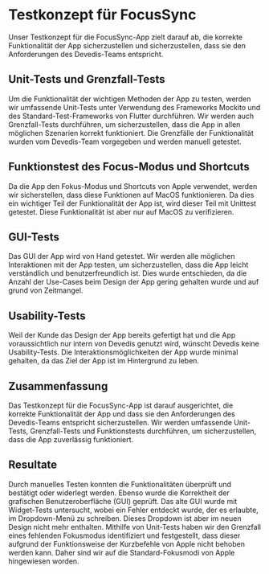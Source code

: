 # Testkonzept für FocusSync

Unser Testkonzept für die FocusSync-App zielt darauf ab, die korrekte Funktionalität der App sicherzustellen und sicherzustellen, dass sie den Anforderungen des Devedis-Teams entspricht.

## Unit-Tests und Grenzfall-Tests

Um die Funktionalität der wichtigen Methoden der App zu testen, werden wir umfassende Unit-Tests unter Verwendung des Frameworks Mockito und des Standard-Test-Frameworks von Flutter durchführen. Wir werden auch Grenzfall-Tests durchführen, um sicherzustellen, dass die App in allen möglichen Szenarien korrekt funktioniert. Die Grenzfälle der Funktionalität wurden vom Devedis-Team vorgegeben und werden manuell getestet.

## Funktionstest des Focus-Modus und Shortcuts

Da die App den Fokus-Modus und Shortcuts von Apple verwendet, werden wir sicherstellen, dass diese Funktionen auf MacOS funktionieren. Da dies ein wichtiger Teil der Funktionalität der App ist, wird dieser Teil mit Unittest getestet. Diese Funktionalität ist aber nur auf MacOS zu verifizieren.

## GUI-Tests

Das GUI der App wird von Hand getestet. Wir werden alle möglichen Interaktionen mit der App testen, um sicherzustellen, dass die App leicht verständlich und benutzerfreundlich ist. Dies wurde entschieden, da die Anzahl der Use-Cases beim Design der App gering gehalten wurde und auf grund von Zeitmangel.

## Usability-Tests

Weil der Kunde das Design der App bereits gefertigt hat und die App voraussichtlich nur intern von Devedis genutzt wird, wünscht Devedis keine Usability-Tests. Die Interaktionsmöglichkeiten der App wurde minimal gehalten, da das Ziel der App ist im Hintergrund zu leben.

## Zusammenfassung

Das Testkonzept für die FocusSync-App ist darauf ausgerichtet, die korrekte Funktionalität der App und dass sie den Anforderungen des Devedis-Teams entspricht sicherzustellen. Wir werden umfassende Unit-Tests, Grenzfall-Tests und Funktionstests durchführen, um sicherzustellen, dass die App zuverlässig funktioniert.

## Resultate

Durch manuelles Testen konnten die Funktionalitäten überprüft und bestätigt oder widerlegt werden. Ebenso wurde die Korrektheit der grafischen Benutzeroberfläche (GUI) geprüft. Das alte GUI wurde mit Widget-Tests untersucht, wobei ein Fehler entdeckt wurde, der es erlaubte, im Dropdown-Menü zu schreiben. Dieses Dropdown ist aber im neuen Design nicht mehr enthalten. Mithilfe von Unit-Tests haben wir den Grenzfall eines fehlenden Fokusmodus identifiziert und festgestellt, dass dieser aufgrund der Funktionsweise der Kurzbefehle von Apple nicht behoben werden kann. Daher sind wir auf die Standard-Fokusmodi von Apple hingewiesen worden.
